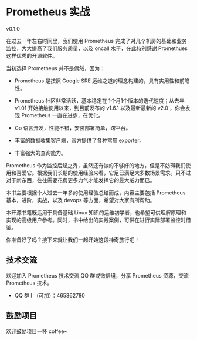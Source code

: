 # Prometheus 实战

v0.1.0

在过去一年左右时间里，我们使用 Prometheus 完成了对几个机房的基础和业务监控，大大提高了我们服务质量，以及 oncall 水平，在此特别感谢 Promethues 这样优秀的开源软件。

当初选择 Prometheus 并不是偶然，因为：

* Prometheus 是按照 Google SRE 运维之道的理念构建的，具有实用性和前瞻性。

* Prometheus 社区非常活跃，基本稳定在 1个月1个版本的迭代速度；从去年 v1.01 开始接触使用以来，到目前发布的 v1.6.1 以及最新最新的 v2.0 ，你会发现 Prometheus 一直在进步，在优化。

* Go 语言开发，性能不错，安装部署简单，跨平台。

* 丰富的数据收集客户端，官方提供了各种常用 exporter。

* 丰富强大的查询能力。

Prometheus 作为监控后起之秀，虽然还有做的不够好的地方，但是不妨碍我们使用和喜爱它。根据我们长期的使用经验来看，它足已满足大多数场景需求。只不过对于新东西，往往需要花费更多力气才能发挥它的最大威力而已。

本书主要根据个人过去一年多的使用经验总结而成，内容主要包括 Prometheus 基本，进阶，实战，以及 devops 等方面，希望对大家有所帮助。

本开源书籍既适用于具备基础 Linux 知识的运维初学者，也希望可供理解原理和实现的高级用户参考。同时，书中给出的实践案例，可供在进行实际部署监控时借鉴。

你准备好了吗？接下来就让我们一起开始这段神奇旅行吧！

## 技术交流

欢迎加入 Prometheus 技术交流 QQ 群或微信组，分享 Prometheus 资源，交流 Prometheus 技术。

* QQ 群 I （可加）：465362780

## 鼓励项目

欢迎鼓励项目一杯 coffee~
